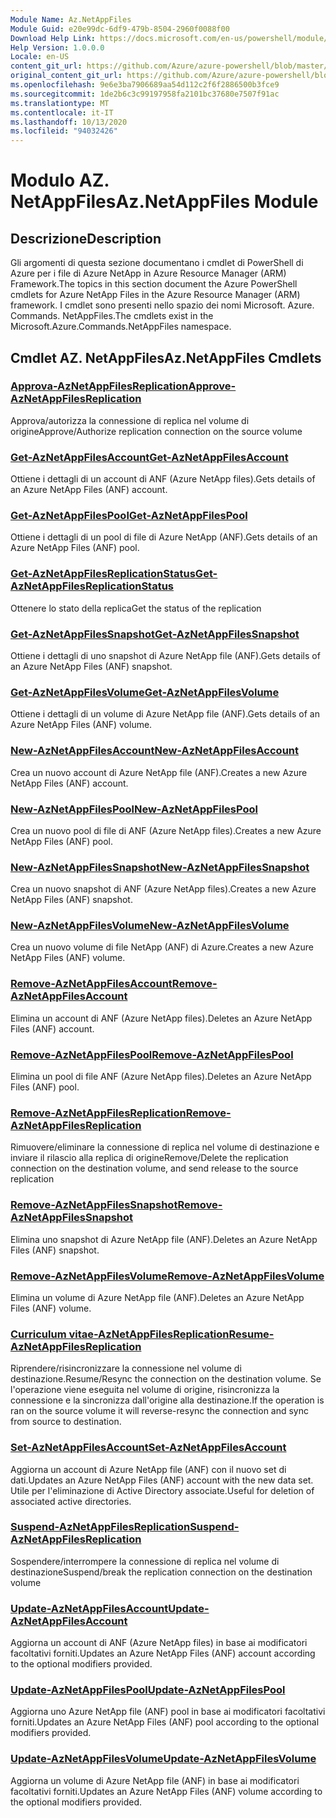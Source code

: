 ```yaml
---
Module Name: Az.NetAppFiles
Module Guid: e20e99dc-6df9-479b-8504-2960f0088f00
Download Help Link: https://docs.microsoft.com/en-us/powershell/module/az.netappfiles
Help Version: 1.0.0.0
Locale: en-US
content_git_url: https://github.com/Azure/azure-powershell/blob/master/src/NetAppFiles/NetAppFiles/help/Az.NetAppFiles.md
original_content_git_url: https://github.com/Azure/azure-powershell/blob/master/src/NetAppFiles/NetAppFiles/help/Az.NetAppFiles.md
ms.openlocfilehash: 9e6e3ba7906689aa54d112c2f6f2886500b3fce9
ms.sourcegitcommit: 1de2b6c3c99197958fa2101bc37680e7507f91ac
ms.translationtype: MT
ms.contentlocale: it-IT
ms.lasthandoff: 10/13/2020
ms.locfileid: "94032426"
---
```

# <span data-ttu-id="8a739-101">Modulo AZ. NetAppFiles</span><span class="sxs-lookup"><span data-stu-id="8a739-101">Az.NetAppFiles Module</span></span>
## <span data-ttu-id="8a739-102">Descrizione</span><span class="sxs-lookup"><span data-stu-id="8a739-102">Description</span></span>
<span data-ttu-id="8a739-103">Gli argomenti di questa sezione documentano i cmdlet di PowerShell di Azure per i file di Azure NetApp in Azure Resource Manager (ARM) Framework.</span><span class="sxs-lookup"><span data-stu-id="8a739-103">The topics in this section document the Azure PowerShell cmdlets for Azure NetApp Files in the Azure Resource Manager (ARM) framework.</span></span> <span data-ttu-id="8a739-104">I cmdlet sono presenti nello spazio dei nomi Microsoft. Azure. Commands. NetAppFiles.</span><span class="sxs-lookup"><span data-stu-id="8a739-104">The cmdlets exist in the Microsoft.Azure.Commands.NetAppFiles namespace.</span></span>

## <span data-ttu-id="8a739-105">Cmdlet AZ. NetAppFiles</span><span class="sxs-lookup"><span data-stu-id="8a739-105">Az.NetAppFiles Cmdlets</span></span>
### [<span data-ttu-id="8a739-106">Approva-AzNetAppFilesReplication</span><span class="sxs-lookup"><span data-stu-id="8a739-106">Approve-AzNetAppFilesReplication</span></span>](Approve-AzNetAppFilesReplication.md)
<span data-ttu-id="8a739-107">Approva/autorizza la connessione di replica nel volume di origine</span><span class="sxs-lookup"><span data-stu-id="8a739-107">Approve/Authorize replication connection on the source volume</span></span>

### [<span data-ttu-id="8a739-108">Get-AzNetAppFilesAccount</span><span class="sxs-lookup"><span data-stu-id="8a739-108">Get-AzNetAppFilesAccount</span></span>](Get-AzNetAppFilesAccount.md)
<span data-ttu-id="8a739-109">Ottiene i dettagli di un account di ANF (Azure NetApp files).</span><span class="sxs-lookup"><span data-stu-id="8a739-109">Gets details of an Azure NetApp Files (ANF) account.</span></span>

### [<span data-ttu-id="8a739-110">Get-AzNetAppFilesPool</span><span class="sxs-lookup"><span data-stu-id="8a739-110">Get-AzNetAppFilesPool</span></span>](Get-AzNetAppFilesPool.md)
<span data-ttu-id="8a739-111">Ottiene i dettagli di un pool di file di Azure NetApp (ANF).</span><span class="sxs-lookup"><span data-stu-id="8a739-111">Gets details of an Azure NetApp Files (ANF) pool.</span></span>

### [<span data-ttu-id="8a739-112">Get-AzNetAppFilesReplicationStatus</span><span class="sxs-lookup"><span data-stu-id="8a739-112">Get-AzNetAppFilesReplicationStatus</span></span>](Get-AzNetAppFilesReplicationStatus.md)
<span data-ttu-id="8a739-113">Ottenere lo stato della replica</span><span class="sxs-lookup"><span data-stu-id="8a739-113">Get the status of the replication</span></span>

### [<span data-ttu-id="8a739-114">Get-AzNetAppFilesSnapshot</span><span class="sxs-lookup"><span data-stu-id="8a739-114">Get-AzNetAppFilesSnapshot</span></span>](Get-AzNetAppFilesSnapshot.md)
<span data-ttu-id="8a739-115">Ottiene i dettagli di uno snapshot di Azure NetApp file (ANF).</span><span class="sxs-lookup"><span data-stu-id="8a739-115">Gets details of an Azure NetApp Files (ANF) snapshot.</span></span>

### [<span data-ttu-id="8a739-116">Get-AzNetAppFilesVolume</span><span class="sxs-lookup"><span data-stu-id="8a739-116">Get-AzNetAppFilesVolume</span></span>](Get-AzNetAppFilesVolume.md)
<span data-ttu-id="8a739-117">Ottiene i dettagli di un volume di Azure NetApp file (ANF).</span><span class="sxs-lookup"><span data-stu-id="8a739-117">Gets details of an Azure NetApp Files (ANF) volume.</span></span>

### [<span data-ttu-id="8a739-118">New-AzNetAppFilesAccount</span><span class="sxs-lookup"><span data-stu-id="8a739-118">New-AzNetAppFilesAccount</span></span>](New-AzNetAppFilesAccount.md)
<span data-ttu-id="8a739-119">Crea un nuovo account di Azure NetApp file (ANF).</span><span class="sxs-lookup"><span data-stu-id="8a739-119">Creates a new Azure NetApp Files (ANF) account.</span></span>

### [<span data-ttu-id="8a739-120">New-AzNetAppFilesPool</span><span class="sxs-lookup"><span data-stu-id="8a739-120">New-AzNetAppFilesPool</span></span>](New-AzNetAppFilesPool.md)
<span data-ttu-id="8a739-121">Crea un nuovo pool di file di ANF (Azure NetApp files).</span><span class="sxs-lookup"><span data-stu-id="8a739-121">Creates a new Azure NetApp Files (ANF) pool.</span></span>

### [<span data-ttu-id="8a739-122">New-AzNetAppFilesSnapshot</span><span class="sxs-lookup"><span data-stu-id="8a739-122">New-AzNetAppFilesSnapshot</span></span>](New-AzNetAppFilesSnapshot.md)
<span data-ttu-id="8a739-123">Crea un nuovo snapshot di ANF (Azure NetApp files).</span><span class="sxs-lookup"><span data-stu-id="8a739-123">Creates a new Azure NetApp Files (ANF) snapshot.</span></span>

### [<span data-ttu-id="8a739-124">New-AzNetAppFilesVolume</span><span class="sxs-lookup"><span data-stu-id="8a739-124">New-AzNetAppFilesVolume</span></span>](New-AzNetAppFilesVolume.md)
<span data-ttu-id="8a739-125">Crea un nuovo volume di file NetApp (ANF) di Azure.</span><span class="sxs-lookup"><span data-stu-id="8a739-125">Creates a new Azure NetApp Files (ANF) volume.</span></span>

### [<span data-ttu-id="8a739-126">Remove-AzNetAppFilesAccount</span><span class="sxs-lookup"><span data-stu-id="8a739-126">Remove-AzNetAppFilesAccount</span></span>](Remove-AzNetAppFilesAccount.md)
<span data-ttu-id="8a739-127">Elimina un account di ANF (Azure NetApp files).</span><span class="sxs-lookup"><span data-stu-id="8a739-127">Deletes an Azure NetApp Files (ANF) account.</span></span>

### [<span data-ttu-id="8a739-128">Remove-AzNetAppFilesPool</span><span class="sxs-lookup"><span data-stu-id="8a739-128">Remove-AzNetAppFilesPool</span></span>](Remove-AzNetAppFilesPool.md)
<span data-ttu-id="8a739-129">Elimina un pool di file ANF (Azure NetApp files).</span><span class="sxs-lookup"><span data-stu-id="8a739-129">Deletes an Azure NetApp Files (ANF) pool.</span></span>

### [<span data-ttu-id="8a739-130">Remove-AzNetAppFilesReplication</span><span class="sxs-lookup"><span data-stu-id="8a739-130">Remove-AzNetAppFilesReplication</span></span>](Remove-AzNetAppFilesReplication.md)
<span data-ttu-id="8a739-131">Rimuovere/eliminare la connessione di replica nel volume di destinazione e inviare il rilascio alla replica di origine</span><span class="sxs-lookup"><span data-stu-id="8a739-131">Remove/Delete the replication connection on the destination volume, and send release to the source replication</span></span>

### [<span data-ttu-id="8a739-132">Remove-AzNetAppFilesSnapshot</span><span class="sxs-lookup"><span data-stu-id="8a739-132">Remove-AzNetAppFilesSnapshot</span></span>](Remove-AzNetAppFilesSnapshot.md)
<span data-ttu-id="8a739-133">Elimina uno snapshot di Azure NetApp file (ANF).</span><span class="sxs-lookup"><span data-stu-id="8a739-133">Deletes an Azure NetApp Files (ANF) snapshot.</span></span>

### [<span data-ttu-id="8a739-134">Remove-AzNetAppFilesVolume</span><span class="sxs-lookup"><span data-stu-id="8a739-134">Remove-AzNetAppFilesVolume</span></span>](Remove-AzNetAppFilesVolume.md)
<span data-ttu-id="8a739-135">Elimina un volume di Azure NetApp file (ANF).</span><span class="sxs-lookup"><span data-stu-id="8a739-135">Deletes an Azure NetApp Files (ANF) volume.</span></span>

### [<span data-ttu-id="8a739-136">Curriculum vitae-AzNetAppFilesReplication</span><span class="sxs-lookup"><span data-stu-id="8a739-136">Resume-AzNetAppFilesReplication</span></span>](Resume-AzNetAppFilesReplication.md)
<span data-ttu-id="8a739-137">Riprendere/risincronizzare la connessione nel volume di destinazione.</span><span class="sxs-lookup"><span data-stu-id="8a739-137">Resume/Resync the connection on the destination volume.</span></span> <span data-ttu-id="8a739-138">Se l'operazione viene eseguita nel volume di origine, risincronizza la connessione e la sincronizza dall'origine alla destinazione.</span><span class="sxs-lookup"><span data-stu-id="8a739-138">If the operation is ran on the source volume it will reverse-resync the connection and sync from source to destination.</span></span>

### [<span data-ttu-id="8a739-139">Set-AzNetAppFilesAccount</span><span class="sxs-lookup"><span data-stu-id="8a739-139">Set-AzNetAppFilesAccount</span></span>](Set-AzNetAppFilesAccount.md)
<span data-ttu-id="8a739-140">Aggiorna un account di Azure NetApp file (ANF) con il nuovo set di dati.</span><span class="sxs-lookup"><span data-stu-id="8a739-140">Updates an Azure NetApp Files (ANF) account with the new data set.</span></span> <span data-ttu-id="8a739-141">Utile per l'eliminazione di Active Directory associate.</span><span class="sxs-lookup"><span data-stu-id="8a739-141">Useful for deletion of associated active directories.</span></span>

### [<span data-ttu-id="8a739-142">Suspend-AzNetAppFilesReplication</span><span class="sxs-lookup"><span data-stu-id="8a739-142">Suspend-AzNetAppFilesReplication</span></span>](Suspend-AzNetAppFilesReplication.md)
<span data-ttu-id="8a739-143">Sospendere/interrompere la connessione di replica nel volume di destinazione</span><span class="sxs-lookup"><span data-stu-id="8a739-143">Suspend/break the replication connection on the destination volume</span></span>

### [<span data-ttu-id="8a739-144">Update-AzNetAppFilesAccount</span><span class="sxs-lookup"><span data-stu-id="8a739-144">Update-AzNetAppFilesAccount</span></span>](Update-AzNetAppFilesAccount.md)
<span data-ttu-id="8a739-145">Aggiorna un account di ANF (Azure NetApp files) in base ai modificatori facoltativi forniti.</span><span class="sxs-lookup"><span data-stu-id="8a739-145">Updates an Azure NetApp Files (ANF) account according to the optional modifiers provided.</span></span>

### [<span data-ttu-id="8a739-146">Update-AzNetAppFilesPool</span><span class="sxs-lookup"><span data-stu-id="8a739-146">Update-AzNetAppFilesPool</span></span>](Update-AzNetAppFilesPool.md)
<span data-ttu-id="8a739-147">Aggiorna uno Azure NetApp file (ANF) pool in base ai modificatori facoltativi forniti.</span><span class="sxs-lookup"><span data-stu-id="8a739-147">Updates an Azure NetApp Files (ANF) pool according to the optional modifiers provided.</span></span>

### [<span data-ttu-id="8a739-148">Update-AzNetAppFilesVolume</span><span class="sxs-lookup"><span data-stu-id="8a739-148">Update-AzNetAppFilesVolume</span></span>](Update-AzNetAppFilesVolume.md)
<span data-ttu-id="8a739-149">Aggiorna un volume di Azure NetApp file (ANF) in base ai modificatori facoltativi forniti.</span><span class="sxs-lookup"><span data-stu-id="8a739-149">Updates an Azure NetApp Files (ANF) volume according to the optional modifiers provided.</span></span>

